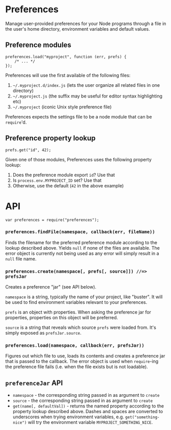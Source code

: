 # Preferences

Manage user-provided preferences for your Node programs through a file in the
user's home directory, environment variables and default values.

## Preference modules

    preferences.load("myproject", function (err, prefs) {
        /* ... */
    });

Preferences will use the first available of the following files:

1. `~/.myproject.d/index.js` (lets the user organize all related files in one
   directory)
2. `~/.myproject.js` (the suffix may be useful for editor syntax highlighting
   etc)
3. `~/.myproject` (iconic Unix style preference file)

Preferences expects the settings file to be a node module that can be
`require`'d.

## Preference property lookup

    prefs.get("id", 42);

Given one of those modules, Preferences uses the following property lookup:

1. Does the preference module export `id`? Use that
2. Is `process.env.MYPROJECT_ID` set? Use that
3. Otherwise, use the default (`42` in the above example)

# API

    var preferences = require("preferences");

### `preferences.findFile(namespace, callback(err, fileName))`

Finds the filename for the preferred preference module according to the lookup
described above. Yields `null` if none of the files are available. The error
object is currently not being used as any error will simply result in a `null`
file name.

### `preferences.create(namespace[, prefs[, source]]) //=> prefsJar`

Creates a preference "jar" (see API below).

`namespace` is a string, typically the name of your project, like "buster". It
will be used to find environment variables relevant to your preferences.

`prefs` is an object with properties. When asking the preference jar for
properties, properties on this object will be preferred.

`source` is a string that reveals which source `prefs` were loaded from. It's
simply exposed as `prefsJar.source`.

### `preferences.load(namespace, callback(err, prefsJar))`

Figures out which file to use, loads its contents and creates a preference
jar that is passed to the callback. The error object is used when `require`-ing
the preference file fails (i.e. when the file exists but is not loadable).

## `preferenceJar` API

* `namespace` - the corresponding string passed in as argument to `create`
* `source` - the corresponding string passed in as argument to `create`
* `get(name[, defaultVal])` - returns the named property according to the
  property lookup described above. Dashes and spaces are converted to
  underscores when trying environment variables, e.g. `get("something-nice")`
  will try the environment variable `MYPROJECT_SOMETHING_NICE`.

